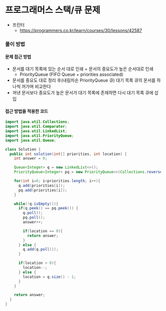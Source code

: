 프로그래머스 스택/큐 문제
=========================

-	프린터
	-	https://programmers.co.kr/learn/courses/30/lessons/42587

### 풀이 방법

#### 문제 접근 방법

-	문서를 대기 목록에 있는 순서 대로 인쇄 + 문서의 중요도가 높은 순서대로 인쇄
	-	PriorityQueue (FIFO Queue + priorities associated)
-	문서를 중요도 대로 정리 후(내림차순 PriorityQueue 큐) 대기 목록 큐의 문서를 하나씩 꺼가며 비교한다
-	꺼낸 문서보다 중요도가 높은 문서가 대기 목록에 존재하면 다시 대기 목록 큐에 삽입

#### 접근 방법을 적용한 코드

```java
import java.util.Collections;
import java.util.Comparator;
import java.util.LinkedList;
import java.util.PriorityQueue;
import java.util.Queue;

class Solution {
  public int solution(int[] priorities, int location) {
    int answer = 0;

    Queue<Integer> q = new LinkedList<>();
    PriorityQueue<Integer> pq = new PriorityQueue<>(Collections.reverseOrder());

    for(int i=0; i<priorities.length; i++){
      q.add(priorities[i]);
      pq.add(priorities[i]);
    }

    while(!q.isEmpty()){
      if(q.peek() == pq.peek()) {
        q.poll();
        pq.poll();
        answer++;

        if(location == 0){
          return answer;
        }
      } else {
        q.add(q.poll());
      }

      if(location > 0){
        location--;
      } else {
        location = q.size() - 1;
      }
    }

    return answer;
  }
}
```
